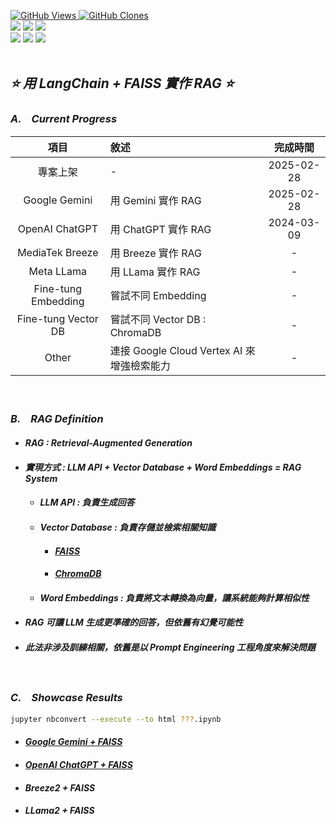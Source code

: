 <a href='https://github.com/Junwu0615/RAG-With-LangChain-And-FAISS'><img alt='GitHub Views' src='https://views.whatilearened.today/views/github/Junwu0615/RAG-With-LangChain-And-FAISS.svg'> 
<a href='https://github.com/Junwu0615/RAG-With-LangChain-And-FAISS'><img alt='GitHub Clones' src='https://img.shields.io/badge/dynamic/json?color=success&label=Clone&query=count_total&url=https://gist.githubusercontent.com/Junwu0615/4809a357894e05e277dd8c3c3e278ce8/raw/RAG-With-LangChain-And-FAISS_clone.json&logo=github'> <br>
[![](https://img.shields.io/badge/Project-LLM_API-blue.svg?style=plastic)](https://github.com/Junwu0615/RAG-With-LangChain-And-FAISS)
[![](https://img.shields.io/badge/Project-RAG-blue.svg?style=plastic)](https://github.com/Junwu0615/RAG-With-LangChain-And-FAISS)
[![](https://img.shields.io/badge/Language-Python_3.12.0-blue.svg?style=plastic)](https://www.python.org/) <br>
[![](https://img.shields.io/badge/Package-LangChain_0.3.19-green.svg?style=plastic)](https://pypi.org/project/langchain/) 
[![](https://img.shields.io/badge/Package-FAISS_CPU_1.10.0-green.svg?style=plastic)](https://pypi.org/project/faiss-cpu/) 
[![](https://img.shields.io/badge/Package-Google_Generativeai_0.8.4-green.svg?style=plastic)](https://pypi.org/project/google-generativeai/) <br> 
<br>

## *⭐ 用 LangChain + FAISS 實作 RAG ⭐*

### *A.　Current Progress*
|項目|敘述|完成時間|
|:--:|:--|:--:|
| 專案上架 | - | 2025-02-28 |
| Google Gemini | 用 Gemini 實作 RAG | 2025-02-28 |
| OpenAI ChatGPT | 用 ChatGPT 實作 RAG | 2024-03-09 |
| MediaTek Breeze | 用 Breeze 實作 RAG | - |
| Meta LLama | 用 LLama 實作 RAG | - |
| Fine-tung Embedding | 嘗試不同 Embedding | - |
| Fine-tung Vector DB | 嘗試不同 Vector DB : ChromaDB | - |
| Other | 連接 Google Cloud Vertex AI 來增強檢索能力 | - |

<br>

### *B.　RAG Definition*
- #### *RAG : Retrieval-Augmented Generation*
- #### *實現方式 : LLM API + Vector Database + Word Embeddings = RAG System*
  - #### *LLM API : 負責生成回答*
  - #### *Vector Database : 負責存儲並檢索相關知識*
    - #### [*FAISS*](https://huggingface.co/learn/nlp-course/zh-TW/chapter5/6)
    - #### [*ChromaDB*](https://cookbook.chromadb.dev/core/install/)
  - #### *Word Embeddings : 負責將文本轉換為向量，讓系統能夠計算相似性*
- #### *RAG 可讓 LLM 生成更準確的回答，但依舊有幻覺可能性*
- #### *此法非涉及訓練相關，依舊是以 Prompt Engineering 工程角度來解決問題*

<br>

### *C.　Showcase Results*
```bash
jupyter nbconvert --execute --to html ???.ipynb
```
- #### [*Google Gemini + FAISS*](https://junwu0615.github.io/RAG-With-LangChain-And-FAISS/RAG-Gemini.html)
- #### [*OpenAI ChatGPT + FAISS*](https://junwu0615.github.io/RAG-With-LangChain-And-FAISS/RAG-GPT.html)
- #### *Breeze2 + FAISS*
- #### *LLama2 + FAISS*